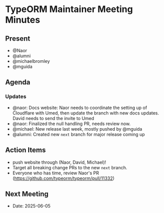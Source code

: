 # TypeORM Maintainer Meeting Minutes

## Present

- @Naor
- @alumni
- @michaelbromley
- @mguida

## Agenda

### Updates

- @naor: Docs website: Naor needs to coordinate the setting up of Cloudflare with Umed,
  then update the branch with new docs updates. David needs to send the invite to Umed
- @naor: Finalized the null handling PR, needs review now.
- @michael: New release last week, mostly pushed by @mguida
- @alumni: Created new `next` branch for major release coming up

## Action Items

- push website through (Naor, David, Michael)!
- Target all breaking change PRs to the new `next` branch.
- Everyone who has time, review Naor's PR (https://github.com/typeorm/typeorm/pull/11332)

## Next Meeting

- Date: 2025-06-05
